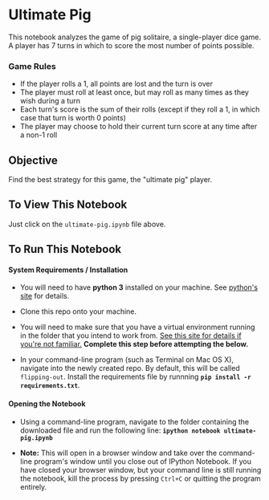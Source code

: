 # Ultimate Pig
This notebook analyzes the game of pig solitaire, a single-player dice game. A player has 7 turns in which to score the most number of points possible.

### Game Rules
* If the player rolls a 1, all points are lost and the turn is over
* The player must roll at least once, but may roll as many times as they wish during a turn
* Each turn's score is the sum of their rolls (except if they roll a 1, in which case that turn is worth 0 points)
* The player may choose to hold their current turn score at any time after a non-1 roll

## Objective
Find the best strategy for this game, the "ultimate pig" player.


## To View This Notebook
Just click on the `ultimate-pig.ipynb` file above.

## To Run This Notebook
#### System Requirements / Installation

* You will need to have **python&nbsp;3** installed on your machine. See [python's site](https://www.python.org/) for details.

* Clone this repo onto your machine.

* You will need to make sure that you have a virtual environment running in the folder that you intend to work from. [See this site for details if you're not familiar.](http://docs.python-guide.org/en/latest/dev/virtualenvs/) **Complete this step before attempting the below.**

* In your command-line program (such as Terminal on Mac&nbsp;OS&nbsp;X), navigate into the newly created repo. By default, this will be called `flipping-out`. Install the requirements file by runnning **`pip install -r requirements.txt`**.

#### Opening the Notebook
* Using a command-line program, navigate to the folder containing the downloaded file and run the following line: **`ipython notebook ultimate-pig.ipynb`**

* **Note:** This will open in a browser window and take over the command-line program's window until you close out of IPython Notebook. If you have closed your browser window, but your command line is still running the notebook, kill the process by pressing `Ctrl+C` or quitting the program entirely.
